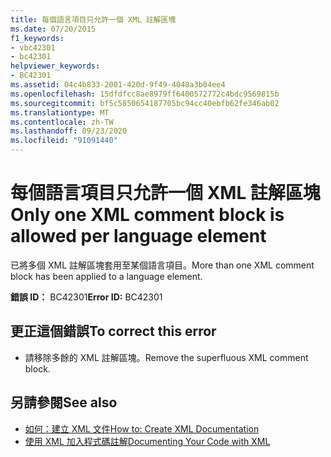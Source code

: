 ```yaml
---
title: 每個語言項目只允許一個 XML 註解區塊
ms.date: 07/20/2015
f1_keywords:
- vbc42301
- bc42301
helpviewer_keywords:
- BC42301
ms.assetid: 04c4b833-2001-420d-9f49-4048a3b04ee4
ms.openlocfilehash: 15dfdfcc8ae8979ff6400572772c4bdc9569815b
ms.sourcegitcommit: bf5c5850654187705bc94cc40ebfb62fe346ab02
ms.translationtype: MT
ms.contentlocale: zh-TW
ms.lasthandoff: 09/23/2020
ms.locfileid: "91091440"
---
```

# <a name="only-one-xml-comment-block-is-allowed-per-language-element"></a><span data-ttu-id="f182b-102">每個語言項目只允許一個 XML 註解區塊</span><span class="sxs-lookup"><span data-stu-id="f182b-102">Only one XML comment block is allowed per language element</span></span>

<span data-ttu-id="f182b-103">已將多個 XML 註解區塊套用至某個語言項目。</span><span class="sxs-lookup"><span data-stu-id="f182b-103">More than one XML comment block has been applied to a language element.</span></span>  
  
 <span data-ttu-id="f182b-104">**錯誤 ID：** BC42301</span><span class="sxs-lookup"><span data-stu-id="f182b-104">**Error ID:** BC42301</span></span>  
  
## <a name="to-correct-this-error"></a><span data-ttu-id="f182b-105">更正這個錯誤</span><span class="sxs-lookup"><span data-stu-id="f182b-105">To correct this error</span></span>  
  
- <span data-ttu-id="f182b-106">請移除多餘的 XML 註解區塊。</span><span class="sxs-lookup"><span data-stu-id="f182b-106">Remove the superfluous XML comment block.</span></span>  
  
## <a name="see-also"></a><span data-ttu-id="f182b-107">另請參閱</span><span class="sxs-lookup"><span data-stu-id="f182b-107">See also</span></span>

- [<span data-ttu-id="f182b-108">如何：建立 XML 文件</span><span class="sxs-lookup"><span data-stu-id="f182b-108">How to: Create XML Documentation</span></span>](../programming-guide/program-structure/how-to-create-xml-documentation.md)
- [<span data-ttu-id="f182b-109">使用 XML 加入程式碼註解</span><span class="sxs-lookup"><span data-stu-id="f182b-109">Documenting Your Code with XML</span></span>](../programming-guide/program-structure/documenting-your-code-with-xml.md)
